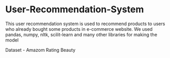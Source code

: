 # User-Recommendation-System

This user recommendation system is used to recommend products to users who already bought some products in e-commerce website.
We used pandas, numpy, nltk, scilit-learn and many other libraries for making the model

Dataset - Amazom Rating Beauty
